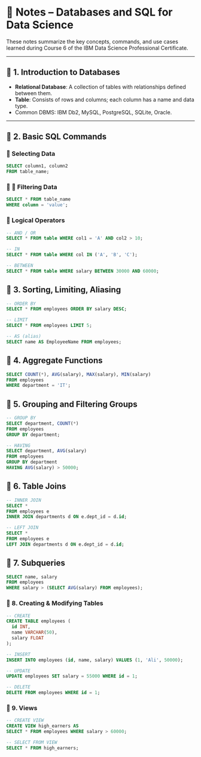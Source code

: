 # 📝 Notes – Databases and SQL for Data Science

These notes summarize the key concepts, commands, and use cases learned during Course 6 of the IBM Data Science Professional Certificate.

---

## 🔹 1. Introduction to Databases

- **Relational Database**: A collection of tables with relationships defined between them.
- **Table**: Consists of rows and columns; each column has a name and data type.
- Common DBMS: IBM Db2, MySQL, PostgreSQL, SQLite, Oracle.

---

## 🔹 2. Basic SQL Commands

### 🧾 Selecting Data
```sql
SELECT column1, column2
FROM table_name;
```

### 🧾 🧪 Filtering Data
```sql
SELECT * FROM table_name
WHERE column = 'value';
```

### 🧾 Logical Operators
```sql
-- AND / OR
SELECT * FROM table WHERE col1 = 'A' AND col2 > 10;

-- IN
SELECT * FROM table WHERE col IN ('A', 'B', 'C');

-- BETWEEN
SELECT * FROM table WHERE salary BETWEEN 30000 AND 60000;
```

## 🧾 3. Sorting, Limiting, Aliasing
```sql
-- ORDER BY
SELECT * FROM employees ORDER BY salary DESC;

-- LIMIT
SELECT * FROM employees LIMIT 5;

-- AS (alias)
SELECT name AS EmployeeName FROM employees;

```

## 🧾 4. Aggregate Functions
```sql
SELECT COUNT(*), AVG(salary), MAX(salary), MIN(salary)
FROM employees
WHERE department = 'IT';
```

## 🧾  5. Grouping and Filtering Groups
```sql
-- GROUP BY
SELECT department, COUNT(*) 
FROM employees 
GROUP BY department;

-- HAVING
SELECT department, AVG(salary) 
FROM employees 
GROUP BY department
HAVING AVG(salary) > 50000;
```

## 🧾  6. Table Joins
```sql
-- INNER JOIN
SELECT *
FROM employees e
INNER JOIN departments d ON e.dept_id = d.id;

-- LEFT JOIN
SELECT *
FROM employees e
LEFT JOIN departments d ON e.dept_id = d.id;
```

## 🧾  7. Subqueries
```sql
SELECT name, salary
FROM employees
WHERE salary > (SELECT AVG(salary) FROM employees);
```

### 🧾  8. Creating & Modifying Tables
```sql
-- CREATE
CREATE TABLE employees (
  id INT,
  name VARCHAR(50),
  salary FLOAT
);

-- INSERT
INSERT INTO employees (id, name, salary) VALUES (1, 'Ali', 50000);

-- UPDATE
UPDATE employees SET salary = 55000 WHERE id = 1;

-- DELETE
DELETE FROM employees WHERE id = 1;
```

### 🧾 9. Views
```sql
-- CREATE VIEW
CREATE VIEW high_earners AS
SELECT * FROM employees WHERE salary > 60000;

-- SELECT FROM VIEW
SELECT * FROM high_earners;
```


